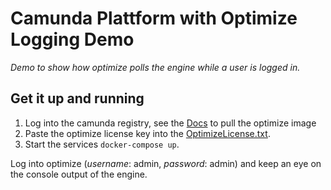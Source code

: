 # Camunda Plattform with Optimize Logging Demo

*Demo to show how optimize polls the engine while a user is logged in.* 

## Get it up and running

1. Log into the camunda registry, see the [Docs](https://docs.camunda.org/optimize/3.3/technical-guide/setup/installation/#production-docker-image-without-elasticsearch) to pull the optimize image
2. Paste the optimize license key into the [OptimizeLicense.txt](./licenses/OptimizeLicense.txt).
3. Start the services `docker-compose up`.

Log into optimize (*username*: admin, *password*: admin) and keep an eye on the console output of the engine.
